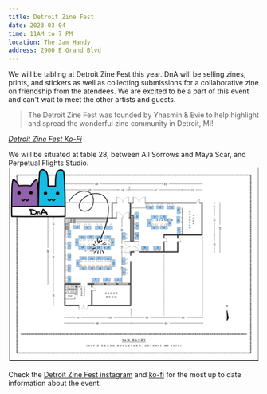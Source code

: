 ```yaml
---
title: Detroit Zine Fest
date: 2023-03-04
time: 11AM to 7 PM
location: The Jam Handy
address: 2900 E Grand Blvd
---
```


We will be tabling at Detroit Zine Fest this year. DnA will be selling zines, prints, and stickers as well as collecting submissions for a collaborative zine on friendship from the atendees. We are excited to be a part of this event and can't wait to meet the other artists and guests.

> The Detroit Zine Fest was founded by Yhasmin & Evie to help highlight and spread the wonderful zine community in Detroit, MI!

*[Detroit Zine Fest Ko-Fi](https://ko-fi.com/detroitzinefest)*

We will be situated at table 28, between All Sorrows and Maya Scar, and Perpetual Flights Studio.  
<a href="assets/img/events/detroitzinefesttable.png" title="Venut Table Map"><img src="assets/img/events/detroitzinefesttable.png" alt="A map showing the layout of the venue, with a large DnA logo pointing to table 28."></a>

Check the [Detroit Zine Fest instagram](https://www.instagram.com/detzinefest/) and [ko-fi](https://ko-fi.com/detroitzinefest) for the most up to date information about the event.
